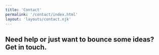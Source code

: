 ```yaml
---
title: 'Contact'
permalink: '/contact/index.html'
layout: 'layouts/contact.njk'
---
```


## Need help or just want to bounce some ideas? Get in touch.
